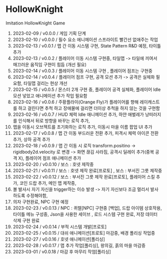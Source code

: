 # HollowKnight

Imitation HollowKnight Game

1. 2023-02-09 / v0.0.0 / 게임 기획 단계
2. 2023-02-10 / v0.0.0 / 필수 요소 에니메이션 스프라이트 빨간선 없애주는 작업
3. 2023-02-13 / v0.0.1 / 맵 간 이동 시스템 구현, State Pattern R&D 예정, 타이틀 추가
4. 2023-02-13 / v0.0.2 / 플레이어 이동 시스템 구현중, 타일맵 -> 타일에 끼여서 매끄러운 움직임 구현이 힘듬 (개선 필요)
5. 2023-02-14 / v0.0.3 / 플레이어 이동 시스템 구현 , 플레이어 점프는 구현중
6. 2023-02-14 / v0.0.4 / 플레이어 점프 구현, 공격 모션 추가 -> 공격은 실체화 필요함, 타일맵 걸리는 현상 개선
7. 2023-02-15 / v0.0.5 / 몬스터 2개 구현 중, 플레이어 공격 실체화, 플레이어 Idle 모션 넣었고 애니메이션 추가 작업 필요함
8. 2023-02-16 / v0.0.6 / 주황플라이(Orange Fly)가 플레이어를 향해 레이캐스트를 하고 걸린다면 추척 하고 장애물에 걸리면 더이상 추척을 하지 않는 것을 구현함
9. 2023-02-16 / v0.0.7 / HUD 체력 Idle 애니메이션 추가, 하얀 애벌레가 낭떠러지를 인식해서 뒤로 방향을 바꾸는 로직 추가,
10. 맵을 이동시 오브젝트를 초기화하는 로직 추가, 이동시 마을 이름 팝업 UI 추가
11. 2023-02-17 / v0.0.8 / 맵 간 이동 부드러운 전환 추가, 피격시 체력 아이콘 전환 추가, 상하 공격 추가
12. 2023-02-18 / v0.0.9 / 맵 간 이동 시 로직 transform.positino -> rigidbody2d.velocity 로 변경 -> 화면 끊김 사라짐, 공격시 딜레이 추가(중복 공격 X), 플레이어 점프 애니메이션 추가
13. 2023-02-20 / v0.0.10 / 보스 : 호넷 제작중
14. 2023-02-21 / v0.0.11 / 보스 : 호넷 제작 완료[프로토] , 보스 : 부서진 그릇 제작중
15. 2023-02-22 / v0.0.12 / 보스 : 부서진 그릇 제작 완료[프로토], 플레이어 스킬 추가, 코인 드랍 추가, 메인 맵 제작중,
16. 볼 발사시 자기 자신을 trigger하는 이슈 발생 -> 자기 자신보다 조금 멀리서 발사하도록 수정해야함,
17. 의자 구현완료, NPC 구현 예정
18. 2023-02-23 / v0.0.13 / NPC : 퀴렐[NPC] 구현중 [백업], 드랍 아이템 상호작용, 타이틀 메뉴 구성중, Json을 사용한 세이브 , 로드 시스템 구현 완료, 저장 데이터 삭제 구현 완료
19. 2023-02-24 / v0.0.14 / 부적 시스템 개발[프로토]
20. 2023-02-25 / v0.0.15 / 대쉬 애니메이션[프로토] 마감중, 배경 폴리싱 작업중
21. 2023-02-27 / v0.0.16 / 호넷 애니메이션[폴리싱]
22. 2023-02-28 / v0.0.17 / 맵 추가 작업[폴리싱], 왕의길, 흙의 마을 마감중
23. 2023-03-01 / v0.0.18 / 마감 후 마무리 작엄[폴리싱]
